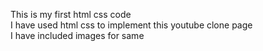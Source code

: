 This is my first html css code
<br>
I have used html css to implement this youtube clone page
<br>
I have included images for same
